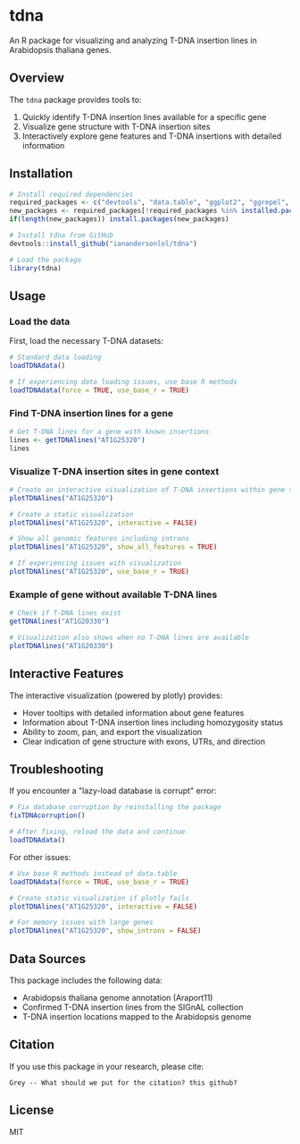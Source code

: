 # tdna

An R package for visualizing and analyzing T-DNA insertion lines in Arabidopsis thaliana genes.

## Overview

The `tdna` package provides tools to:

1. Quickly identify T-DNA insertion lines available for a specific gene
2. Visualize gene structure with T-DNA insertion sites
3. Interactively explore gene features and T-DNA insertions with detailed information

## Installation

```r
# Install required dependencies
required_packages <- c("devtools", "data.table", "ggplot2", "ggrepel", "plotly", "scales", "R.utils")
new_packages <- required_packages[!required_packages %in% installed.packages()[,"Package"]]
if(length(new_packages)) install.packages(new_packages)

# Install tdna from GitHub
devtools::install_github("ianandersonlol/tdna")

# Load the package
library(tdna)
```

## Usage

### Load the data

First, load the necessary T-DNA datasets:

```r
# Standard data loading
loadTDNAdata()

# If experiencing data loading issues, use base R methods
loadTDNAdata(force = TRUE, use_base_r = TRUE)
```

### Find T-DNA insertion lines for a gene

```r
# Get T-DNA lines for a gene with known insertions
lines <- getTDNAlines("AT1G25320")
lines
```

### Visualize T-DNA insertion sites in gene context

```r
# Create an interactive visualization of T-DNA insertions within gene structure
plotTDNAlines("AT1G25320")

# Create a static visualization
plotTDNAlines("AT1G25320", interactive = FALSE)

# Show all genomic features including introns
plotTDNAlines("AT1G25320", show_all_features = TRUE)

# If experiencing issues with visualization
plotTDNAlines("AT1G25320", use_base_r = TRUE)
```

### Example of gene without available T-DNA lines

```r
# Check if T-DNA lines exist
getTDNAlines("AT1G20330")

# Visualization also shows when no T-DNA lines are available
plotTDNAlines("AT1G20330")
```

## Interactive Features

The interactive visualization (powered by plotly) provides:

- Hover tooltips with detailed information about gene features
- Information about T-DNA insertion lines including homozygosity status
- Ability to zoom, pan, and export the visualization
- Clear indication of gene structure with exons, UTRs, and direction

## Troubleshooting

If you encounter a "lazy-load database is corrupt" error:

```r
# Fix database corruption by reinstalling the package
fixTDNAcorruption()

# After fixing, reload the data and continue
loadTDNAdata()
```

For other issues:

```r
# Use base R methods instead of data.table
loadTDNAdata(force = TRUE, use_base_r = TRUE)

# Create static visualization if plotly fails
plotTDNAlines("AT1G25320", interactive = FALSE)

# For memory issues with large genes
plotTDNAlines("AT1G25320", show_introns = FALSE)
```

## Data Sources

This package includes the following data:

- Arabidopsis thaliana genome annotation (Araport11)
- Confirmed T-DNA insertion lines from the SIGnAL collection
- T-DNA insertion locations mapped to the Arabidopsis genome

## Citation

If you use this package in your research, please cite:

```
Grey -- What should we put for the citation? this github?
```

## License

MIT